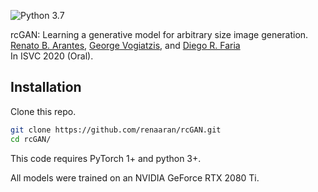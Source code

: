 ![Python 3.7](https://img.shields.io/badge/python-3.7-green.svg)

rcGAN: Learning a generative model for arbitrary size image generation.<br>
[Renato B. Arantes](https://github.com/renaaran/),  [George Vogiatzis](http://george-vogiatzis.org//), and [Diego R. Faria](https://cs.aston.ac.uk/~fariad/)<br>
In ISVC 2020 (Oral).

## Installation

Clone this repo.
```bash
git clone https://github.com/renaaran/rcGAN.git
cd rcGAN/
```

This code requires PyTorch 1+ and python 3+. 

All models were trained on an NVIDIA GeForce RTX 2080 Ti.
